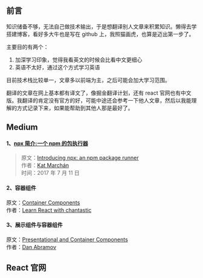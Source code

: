 ## 前言

知识储备不够，无法自己做技术输出，于是想翻译别人文章来积累知识。懒得去学搭建博客，看好多大牛也是写在 github 上，我照猫画虎，也算是迈出第一步了。

主要目的有两个：

1.  加深学习印象，觉得我看英文的时候会比看中文更细心
2.  英语不太好，通过这个方式学习英语

目前技术栈比较单一，文章多以前端为主，之后可能会加大学习范围。

翻译的文章在网上基本都有译文了，像掘金翻译计划，还有 react 官网也有中文版。我翻译的肯定没有官方的好，可能中途还会参考一下他人文章，然后以我能理解的方式记录下来，如果能帮助到其他人那是最好了。

## Medium

#### 1、[npx 简介:一个 npm 的包执行器](https://github.com/dream-approaching/translate-blog/issues/1)

> 原文：[Introducing npx: an npm package runner](https://medium.com/@maybekatz/introducing-npx-an-npm-package-runner-55f7d4bd282b)  
> 作者：[Kat Marchán](https://medium.com/@maybekatz)  
> 时间：2017 年 7 月 11 日

#### 2、容器组件

原文：[Container Components](https://medium.com/@learnreact/container-components-c0e67432e005)  
作者：[Learn React with chantastic](https://medium.com/@learnreact)

#### 3、展示组件与容器组件

原文：[Presentational and Container Components](https://medium.com/@dan_abramov/smart-and-dumb-components-7ca2f9a7c7d0)  
作者：[Dan Abramov](https://medium.com/@dan_abramov)

## React 官网
